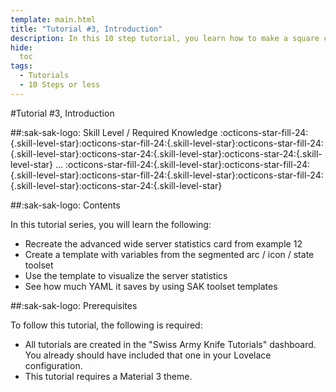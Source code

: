 ```yaml
---
template: main.html
title: "Tutorial #3, Introduction"
description: In this 10 step tutorial, you learn how to make a square card with a circle, and on top of that an icon, state and name of an entity.
hide:
  toc
tags:
  - Tutorials
  - 10 Steps or less
---
```

                       
#Tutorial \#3, Introduction

##:sak-sak-logo: Skill Level / Required Knowledge
:octicons-star-fill-24:{.skill-level-star}:octicons-star-fill-24:{.skill-level-star}:octicons-star-fill-24:{.skill-level-star}:octicons-star-24:{.skill-level-star}:octicons-star-24:{.skill-level-star} ... :octicons-star-fill-24:{.skill-level-star}:octicons-star-fill-24:{.skill-level-star}:octicons-star-fill-24:{.skill-level-star}:octicons-star-fill-24:{.skill-level-star}:octicons-star-24:{.skill-level-star}

##:sak-sak-logo: Contents

In this tutorial series, you will learn the following:

- Recreate the advanced wide server statistics card from example 12
- Create a template with variables from the segmented arc / icon / state toolset
- Use the template to visualize the server statistics
- See how much YAML it saves by using SAK toolset templates

##:sak-sak-logo: Prerequisites

To follow this tutorial, the following is required:

- All tutorials are created in the "Swiss Army Knife Tutorials" dashboard. You already should have included that one in your Lovelace configuration.
- This tutorial requires a Material 3 theme.

